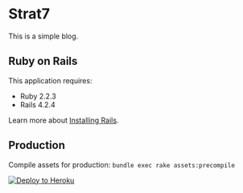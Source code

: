 Strat7
================
This is a simple blog.

Ruby on Rails
-------------
This application requires:

- Ruby 2.2.3
- Rails 4.2.4

Learn more about [Installing Rails](http://railsapps.github.io/installing-rails.html).

Production
-------------
Compile assets for production: `bundle exec rake assets:precompile`

[![Deploy to Heroku](https://www.herokucdn.com/deploy/button.png)](https://heroku.com/deploy)
